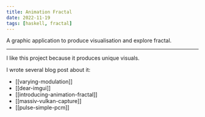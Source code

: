 ```yaml
---
title: Animation Fractal
date: 2022-11-19
tags: [haskell, fractal]
---
```


A graphic application to produce visualisation and explore fractal.

---

I like this project because it produces unique visuals.

I wrote several blog post about it:

- [[varying-modulation]]
- [[dear-imgui]]
- [[introducing-animation-fractal]]
- [[massiv-vulkan-capture]]
- [[pulse-simple-pcm]]
